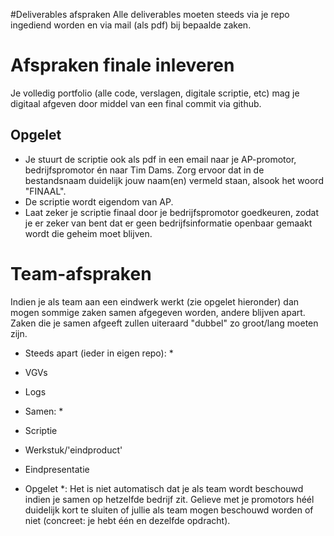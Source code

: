﻿#Deliverables afspraken
Alle deliverables moeten steeds via je repo ingediend worden en via mail (als pdf) bij bepaalde zaken.

# Afspraken finale inleveren
Je volledig portfolio (alle code, verslagen, digitale scriptie, etc) mag je digitaal afgeven door middel van een final commit via github.

## Opgelet

* Je stuurt de scriptie ook als pdf in een email naar je AP-promotor, bedrijfspromotor én naar Tim Dams.  Zorg ervoor dat in de bestandsnaam duidelijk jouw naam(en) vermeld staan, alsook het woord "FINAAL".
* De scriptie wordt eigendom van AP.
* Laat zeker je scriptie finaal door je bedrijfspromotor goedkeuren, zodat je er zeker van bent dat er geen bedrijfsinformatie openbaar gemaakt wordt die geheim moet blijven.
 
# Team-afspraken
Indien je als team aan een eindwerk werkt (zie opgelet hieronder) dan mogen sommige zaken samen afgegeven worden, andere blijven apart. Zaken die je samen afgeeft zullen uiteraard "dubbel" zo groot/lang moeten zijn.

* Steeds apart (ieder in eigen repo): *
* VGVs
* Logs

* Samen: *
* Scriptie
* Werkstuk/'eindproduct'
* Eindpresentatie

* Opgelet *: Het is niet automatisch dat je als team wordt beschouwd indien je samen op hetzelfde bedrijf zit. Gelieve met je promotors héél duidelijk kort te sluiten of jullie als team mogen beschouwd worden of niet (concreet: je hebt één en dezelfde opdracht).



